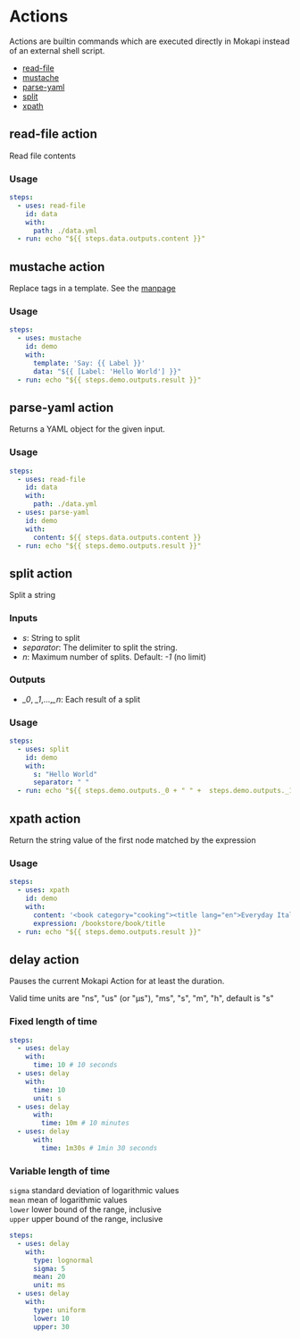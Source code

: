 # Actions
Actions are builtin commands which are executed directly in Mokapi instead of an external shell script.

- [read-file](./#read-file-action)
- [mustache](#mustache-action)
- [parse-yaml](#parse-yaml-action)
- [split](#split-action)
- [xpath](#xpath-action)

## read-file action
Read file contents

### Usage
```yaml
steps:
  - uses: read-file
    id: data
    with:
      path: ./data.yml
  - run: echo "${{ steps.data.outputs.content }}"
```

## mustache action
Replace tags in a template. See the [manpage](http://mustache.github.io/mustache.5.html)

### Usage
```yaml
steps:
  - uses: mustache
    id: demo
    with:
      template: 'Say: {{ Label }}'
      data: "${{ [Label: 'Hello World'] }}"
  - run: echo "${{ steps.demo.outputs.result }}"
```

## parse-yaml action
Returns a YAML object for the given input.

### Usage
```yaml
steps:
  - uses: read-file
    id: data
    with:
      path: ./data.yml
  - uses: parse-yaml
    id: demo
    with:
      content: ${{ steps.data.outputs.content }}
  - run: echo "${{ steps.demo.outputs.result }}"
```

## split action
Split a string

### Inputs
- *s*: String to split
- *separator*: The delimiter to split the string.
- *n*: Maximum number of splits. Default: *-1* (no limit)

### Outputs
- *_0*, *_1*,...,*_n*: Each result of a split

### Usage
```yaml
steps:
  - uses: split
    id: demo
    with:
      s: "Hello World"
      separator: " "
  - run: echo "${{ steps.demo.outputs._0 + " " +  steps.demo.outputs._1 }}"
```

## xpath action
Return the string value of the first node matched by the expression

### Usage
```yaml
steps:
  - uses: xpath
    id: demo
    with:
      content: '<book category="cooking"><title lang="en">Everyday Italian</title><author>Giada De Laurentiis</author><year>2005</year><price>30.00</price></book>'
      expression: /bookstore/book/title
  - run: echo "${{ steps.demo.outputs.result }}"
```

## delay action
Pauses the current Mokapi Action for at least the duration.

Valid time units are "ns", "us" (or "µs"), "ms", "s", "m", "h", default is "s"

### Fixed length of time

```yaml
steps:
  - uses: delay
    with:
      time: 10 # 10 seconds
  - uses: delay
    with:
      time: 10
      unit: s
  - uses: delay
      with:
        time: 10m # 10 minutes
  - uses: delay
      with:
        time: 1m30s # 1min 30 seconds
```

### Variable length of time

`sigma` standard deviation of logarithmic values<br />
`mean` mean of logarithmic values<br />
`lower` lower bound of the range, inclusive<br />
`upper` upper bound of the range, inclusive

```yaml
steps:
  - uses: delay
    with:
      type: lognormal
      sigma: 5
      mean: 20
      unit: ms
  - uses: delay
    with:
      type: uniform
      lower: 10
      upper: 30
```